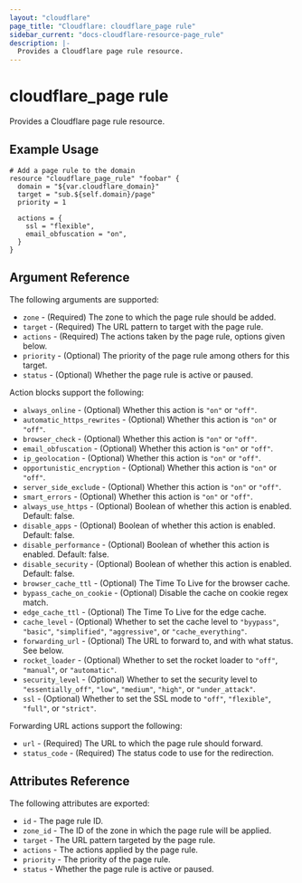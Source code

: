 ```yaml
---
layout: "cloudflare"
page_title: "Cloudflare: cloudflare_page rule"
sidebar_current: "docs-cloudflare-resource-page_rule"
description: |-
  Provides a Cloudflare page rule resource.
---
```


# cloudflare_page rule

Provides a Cloudflare page rule resource.

## Example Usage

```hcl
# Add a page rule to the domain
resource "cloudflare_page_rule" "foobar" {
  domain = "${var.cloudflare_domain}"
  target = "sub.${self.domain}/page"
  priority = 1

  actions = {
    ssl = "flexible",
    email_obfuscation = "on",
  }
}
```

## Argument Reference

The following arguments are supported:

* `zone` - (Required) The zone to which the page rule should be added.
* `target` - (Required) The URL pattern to target with the page rule.
* `actions` - (Required) The actions taken by the page rule, options given below.
* `priority` - (Optional) The priority of the page rule among others for this target.
* `status` - (Optional) Whether the page rule is active or paused.

Action blocks support the following:

* `always_online` - (Optional) Whether this action is `"on"` or `"off"`.
* `automatic_https_rewrites` - (Optional) Whether this action is `"on"` or `"off"`.
* `browser_check` - (Optional) Whether this action is `"on"` or `"off"`.
* `email_obfuscation` - (Optional) Whether this action is `"on"` or `"off"`.
* `ip_geolocation` - (Optional) Whether this action is `"on"` or `"off"`.
* `opportunistic_encryption` - (Optional) Whether this action is `"on"` or `"off"`.
* `server_side_exclude` - (Optional) Whether this action is `"on"` or `"off"`.
* `smart_errors` - (Optional) Whether this action is `"on"` or `"off"`.
* `always_use_https` - (Optional) Boolean of whether this action is enabled. Default: false.
* `disable_apps` - (Optional) Boolean of whether this action is enabled. Default: false.
* `disable_performance` - (Optional) Boolean of whether this action is enabled. Default: false.
* `disable_security` - (Optional) Boolean of whether this action is enabled. Default: false.
* `browser_cache_ttl` - (Optional) The Time To Live for the browser cache.
* `bypass_cache_on_cookie` - (Optional) Disable the cache on cookie regex match.
* `edge_cache_ttl` - (Optional) The Time To Live for the edge cache.
* `cache_level` - (Optional) Whether to set the cache level to `"byypass"`, `"basic"`, `"simplified"`, `"aggressive"`, or `"cache_everything"`.
* `forwarding_url` - (Optional) The URL to forward to, and with what status. See below.
* `rocket_loader` - (Optional) Whether to set the rocket loader to `"off"`, `"manual"`, or `"automatic"`.
* `security_level` - (Optional) Whether to set the security level to `"essentially_off"`, `"low"`, `"medium"`, `"high"`, or `"under_attack"`.
* `ssl` - (Optional) Whether to set the SSL mode to `"off"`, `"flexible"`, `"full"`, or `"strict"`.

Forwarding URL actions support the following:

* `url` - (Required) The URL to which the page rule should forward.
* `status_code` - (Required) The status code to use for the redirection.

## Attributes Reference

The following attributes are exported:

* `id` - The page rule ID.
* `zone_id` - The ID of the zone in which the page rule will be applied.
* `target` - The URL pattern targeted by the page rule.
* `actions` - The actions applied by the page rule.
* `priority` - The priority of the page rule.
* `status` - Whether the page rule is active or paused.
